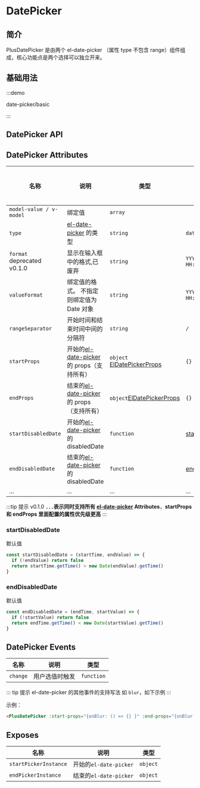 # DatePicker

## 简介

PlusDatePicker 是由两个 el-date-picker （属性 type 不包含 range）组件组成，核心功能点是两个选择可以独立开来。

## 基础用法

:::demo

date-picker/basic

:::

## DatePicker API

## DatePicker Attributes

| 名称                                                                                   | 说明                                                                                                    | 类型                                                                                                       | 默认值                                                              | 是否必须 |
| -------------------------------------------------------------------------------------- | ------------------------------------------------------------------------------------------------------- | ---------------------------------------------------------------------------------------------------------- | ------------------------------------------------------------------- | -------- |
| `model-value / v-model`                                                                | 绑定值                                                                                                  | `array` <docs-tip content='string[]'></docs-tip>                                                           |                                                                     | 否       |
| `type`                                                                                 | [el-date-picker](https://element-plus.org/zh-CN/component/date-picker.html) 的类型                      | `string` <docs-tip content="'year' / 'month' / 'date' / 'dates' / 'datetime' / 'week'"></docs-tip>         | `datetime`                                                          | 否       |
| <el-text tag="del">`format`</el-text> <el-tag type="danger">deprecated v0.1.0</el-tag> | 显示在输入框中的格式,已废弃                                                                             | `string`                                                                                                   | `YYYY-MM-DD HH:mm:ss`                                               | 否       |
| `valueFormat`                                                                          | 绑定值的格式。 不指定则绑定值为 Date 对象                                                               | `string`                                                                                                   | `YYYY-MM-DD HH:mm:ss`                                               | 否       |
| `rangeSeparator`                                                                       | 开始时间和结束时间中间的分隔符                                                                          | `string`                                                                                                   | `/`                                                                 | 否       |
| `startProps`                                                                           | 开始的[el-date-picker](https://element-plus.org/zh-CN/component/date-picker.html) 的 props（支持所有）  | `object` [ElDatePickerProps](https://element-plus.org/zh-CN/component/date-picker.html#%E5%B1%9E%E6%80%A7) | `{}`                                                                | 否       |
| `endProps`                                                                             | 结束的[el-date-picker](https://element-plus.org/zh-CN/component/date-picker.html) 的 props （支持所有） | `object`[ElDatePickerProps](https://element-plus.org/zh-CN/component/date-picker.html#%E5%B1%9E%E6%80%A7)  | `{}`                                                                | 否       |
| `startDisabledDate`                                                                    | 开始的[el-date-picker](https://element-plus.org/zh-CN/component/date-picker.html) 的 disabledDate       | `function` <docs-tip content='(startTime: Date, endValue: string) => boolean'></docs-tip>                  | [startDisabledDate](/components/date-picker.html#startdisableddate) | 否       |
| `endDisabledDate`                                                                      | 结束的[el-date-picker](https://element-plus.org/zh-CN/component/date-picker.html) 的 disabledDate       | `function` <docs-tip content='`(endTime: Date, startValue: string) => boolean`'></docs-tip>                | [endDisabledDate](/components/date-picker.html#enddisableddate)     | 否       |
| ...                                                                                    | ...                                                                                                     | ...                                                                                                        | ...                                                                 | ...      |

:::tip 提示
<el-tag >v0.1.0</el-tag>
**`...`表示同时支持所有 [el-date-picker](https://element-plus.org/en-US/component/date-picker.html#attributes) Attributes**，**startProps 和 endProps 里面配置的属性优先级更高**
:::

### startDisabledDate

默认值

```js
const startDisabledDate = (startTime, endValue) => {
  if (!endValue) return false
  return startTime.getTime() > new Date(endValue).getTime()
}
```

### endDisabledDate

默认值

```js
const endDisabledDate = (endTime, startValue) => {
  if (!startValue) return false
  return endTime.getTime() < new Date(startValue).getTime()
}
```

## DatePicker Events

| 名称     | 说明           | 类型                                                                |
| -------- | -------------- | ------------------------------------------------------------------- |
| `change` | 用户选值时触发 | `function` <docs-tip content='(value:string[]) => void'></docs-tip> |

::: tip 提示
el-date-picker 的其他事件的支持写法 如 `blur`，如下示例
:::

示例：

```html
<PlusDatePicker :start-props="{onBlur: () => {} }" :end-props="{onBlur: () => {} }" />
```

## Exposes

| 名称                  | 说明                   | 类型                                                                      |
| --------------------- | ---------------------- | ------------------------------------------------------------------------- |
| `startPickerInstance` | 开始的`el-date-picker` | `object`<docs-tip content='InstanceType<typeof ElDatePicker>'></docs-tip> |
| `endPickerInstance`   | 结束的`el-date-picker` | `object`<docs-tip content='InstanceType<typeof ElDatePicker>'></docs-tip> |
